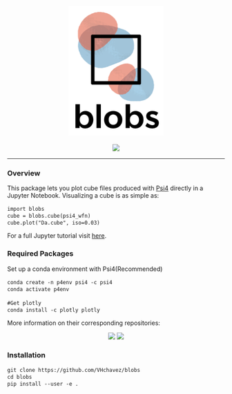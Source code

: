 
<p align="center">
<br>
<img src="docs/media/logo_vertical.png" alt="Blobs" height=300> <br><br>
<a href="https://opensource.org/licenses/BSD-3-Clause"><img src="https://img.shields.io/badge/License-BSD%203--Clause-blue.svg" /></a>
<br>
</p>

<!--
<a href="https://travis-ci.org/VHChavez/blobs"><img src="https://travis-ci.org/VHChavez/blobs.svg?branch=master"></a>
<a href="https://ci.appveyor.com/project/VHchavez/blobs"><img src="https://ci.appveyor.com/api/projects/status/REPLACE_WITH_APPVEYOR_LINK/branch/master?svg=true"></a>
-->


---

### Overview

This package lets you plot cube files produced with [Psi4](https://www.github.com/psi4/psi4) directly in a Jupyter Notebook. Visualizing a cube is as simple as:
```
import blobs
cube = blobs.cube(psi4_wfn)
cube.plot("Da.cube", iso=0.03)
```

For a full Jupyter tutorial visit [here](https://github.com/VHchavez/blobs/blob/master/blobs/tutorial/Cube_Plot_Basics.ipynb).


### Required Packages
Set up a conda environment with Psi4(Recommended)
```
conda create -n p4env psi4 -c psi4
conda activate p4env

#Get plotly
conda install -c plotly plotly
```

More information on their corresponding repositories: 

<p align="center">
  <a href="https://github.com/psi4/psi4numpy"><img src="https://molssi.org/wp-content/uploads/2018/06/psi4numpybanner_eqn-1200x390_c.jpg" height=80 /></a>
  <a href="https://www.github.com/plotly/plotly.py"><img src="https://prismic-io.s3.amazonaws.com/plotly%2F6ea9b995-cdd8-49cb-b058-38bd44c1982d_plotly-logo-01-stripe%402x.png" height=80 /></a>
</p>


### Installation
```
git clone https://github.com/VHchavez/blobs
cd blobs
pip install --user -e .
```




